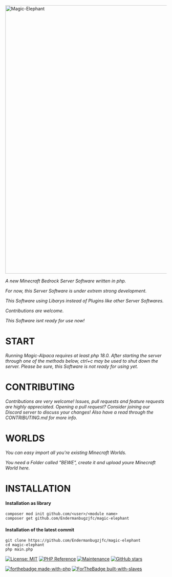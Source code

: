 
<img alt="Magic-Elephant" width="838" src="https://i.imgflip.com/4/2rdw80.jpg" />


*A new Minecraft Bedrock Server Software written in php.*

*For now, this Server Software is under extrem strong development.*




*This Software using Libarys instead of Plugins like other Server Softwares.*

*Contributions are welcome.*

*This Software isnt ready for use now!*



# **START**

*Running Magic-Alpaca requires at least php 18.0. After starting the server through one of the methods below, ctrl+c may be used to shut down the server. Please be sure, this Software is not ready for using yet.*

# **CONTRIBUTING**

*Contributions are very welcome! Issues, pull requests and feature requests are highly appreciated. Opening a pull request? Consider joining our Discord server to discuss your changes! Also have a read through the CONTRIBUTING.md for more info.*


# **WORLDS**

*You can easy import all you're existing Minecraft Worlds.*

*You need a Folder called "BEWE", create it and upload youre Minecraft World here.*

# **INSTALLATION**

#### Installation as library
```
composer mod init github.com/<user>/<module name>
composer get github.com/Endermanbugzjfc/magic-elephant
```

#### Installation of the latest commit
```
git clone https://github.com/Endermanbugzjfc/magic-elephant
cd magic-elephant
php main.php
```

[![License: MIT](https://img.shields.io/badge/License-MIT-yellow.svg)](https://opensource.org/licenses/MIT)
[![PHP Reference](https://pkg.php.dev/badge/github.com/Endermanbugzjfc/Magic-Elephant.svg)](https://pkg.php.dev/github.com/Endermanbugzjfc/Magic-Elephant)
[![Maintenance](https://img.shields.io/badge/Maintained%3F-no-red.svg)](https://GitHub.com/Endermanbugzjfc/Magic-Elephant/graphs/commit-activity)
[![GitHub stars](https://badgen.net/github/stars/Endermanbugzjfc/Magic-Elephant)](https://GitHub.com/Endermanbugzjfc/Magic-Elephant/stargazers/)


[![forthebadge made-with-php](http://ForTheBadge.com/images/badges/made-with-php.svg)](https://php.dev/)
[![ForTheBadge built-with-slaves](http://ForTheBadge.com/images/badges/built-with-slaves.svg)](https://GitHub.com/Endermanbugzjfc/)
